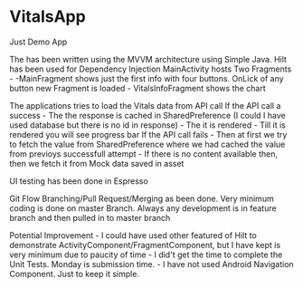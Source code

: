 # VitalsApp
 Just Demo App

 The has been written using the MVVM architecture using Simple Java.
 Hilt has been used for Dependency Injection
 MainActivity hosts Two Fragments -
    -MainFragment shows just the first info with four buttons. OnLick of any button new Fragment is loaded
    - VitalsInfoFragment shows the chart

 The applications tries to load the Vitals data from API call
 If the API call a success
    - The the response is cached in SharedPreference (I could I have used database but there is no id in response)
    - The it is rendered
    - Till it is rendered you will see progress bar
 If the API call fails
    - Then at first we try to fetch the value from SharedPreference where we had cached the value from previoys successfull attempt
    - If there is no content available then, then we fetch it from Mock data saved in asset

 UI testing has been done in Espresso

 Git Flow
 Branching/Pull Request/Merging as been done.
 Very minimum coding is done on master Branch.
 Always any development is in feature branch and then pulled in to master branch

 Potential Improvement
    - I could have used other featured of Hilt to demonstrate ActivityComponent/FragmentComponent, but I have kept is very minimum due to paucity of time
    - I did't get the time to complete the Unit Tests. Monday is submission time.
    - I have not used Android Navigation Component. Just to keep it simple. 
